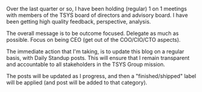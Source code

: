

Over the last quarter or so, I have been holding (regular) 1 on 1 meetings with members of the TSYS board of directors and advisory board. I have been 
getting high quality feedback, perspective, analysis. 

The overall message is to be outcome focused. Delegate as much as possible. Focus on being CEO (get out of the COO/CIO/CTO aspects).

The immediate action that I'm taking, is to update this blog on a regular basis, with Daily Standup posts. This will ensure that I remain transparent and accountable to all stakeholders in the TSYS Group mission. 

The posts will be updated as I progress, and then a "finished/shipped" label will be applied (and post will be added to that category).